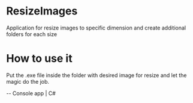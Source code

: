 ResizeImages
============

Application for  resize images to specific dimension and create additional folders for each size 

How to use it
=============
Put the .exe file inside the folder with desired image for resize and let the magic do the job.

 -- Console app | C#
